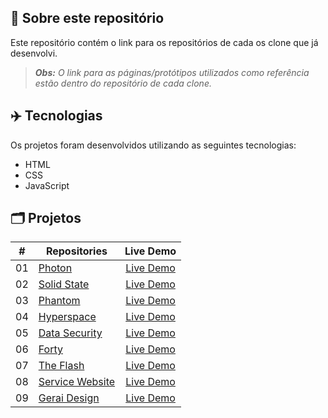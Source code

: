 ## 📝 Sobre este repositório
Este repositório contém o link para os repositórios de cada os clone que já desenvolvi.

 > ***Obs:** O link para as páginas/protótipos utilizados como referência estão dentro do repositório de cada clone.*

## ✈️ Tecnologias
Os projetos foram desenvolvidos utilizando as seguintes tecnologias:
- HTML
- CSS
- JavaScript

## 🗂️ Projetos
<table>
  <thead>
    <tr>
      <th>#</th>
      <th>Repositories</th>
      <th>Live Demo</th>
    </tr>
  </thead>
  <tbody>
    <tr>
      <td>01</td>
      <td><a href="https://github.com/RuuuFF/photon-ui">Photon</a></td>
      <td align="center"><a href="https://photon-ui-ruuuff.netlify.app/">Live Demo</a></td>
    </tr>
    <tr>
      <td>02</td>
      <td><a href="https://github.com/RuuuFF/solidstate-ui">Solid State</a></td>
      <td align="center"><a href="https://solidstate-ui-ruuuff.netlify.app/">Live Demo</a></td>
    </tr>
    <tr>
      <td>03</td>
      <td><a href="https://github.com/RuuuFF/phantom-ui">Phantom</a></td>
      <td align="center"><a href="https://phantom-ui-ruuuff.netlify.app/">Live Demo</a></td>
    </tr>
   <tr>
      <td>04</td>
      <td><a href="https://github.com/RuuuFF/hyperspace-ui">Hyperspace</a></td>
      <td align="center"><a href="https://hyperspace-ui-ruuuff.netlify.app/">Live Demo</a></td>
    </tr>
   <tr>
      <td>05</td>
      <td><a href="https://github.com/RuuuFF/datasecurity-ui">Data Security</a></td>
      <td align="center"><a href="https://datasecurity-ui-ruuuff.netlify.app/">Live Demo</a></td>
    </tr>
   <tr>
      <td>06</td>
      <td><a href="https://github.com/RuuuFF/forty-ui">Forty</a></td>
      <td align="center"><a href="https://forty-ui-ruuuff.netlify.app/">Live Demo</a></td>
    </tr>
   <tr>
      <td>07</td>
      <td><a href="https://github.com/RuuuFF/the-flash-ui">The Flash</a></td>
      <td align="center"><a href="https://flash-ui-ruuuff.netlify.app/">Live Demo</a></td>
    </tr>
   <tr>
      <td>08</td>
      <td><a href="https://github.com/RuuuFF/service-website-ui">Service Website</a></td>
      <td align="center"><a href="https://service-website-ruuuff.netlify.app/">Live Demo</a></td>
    </tr>
   <tr>
      <td>09</td>
      <td><a href="https://github.com/RuuuFF/gerai-design-ui">Gerai Design</a></td>
      <td align="center"><a href="https://gerai-design-ruuuff.netlify.app/">Live Demo</a></td>
    </tr>
  </tbody>
</table>
